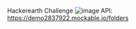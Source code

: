 Hackerearth Challenge
![image](https://user-images.githubusercontent.com/10813252/129023213-616f0d78-5e6e-494c-ad8f-6eb9bf70321f.png)
API: https://demo2837922.mockable.io/folders
